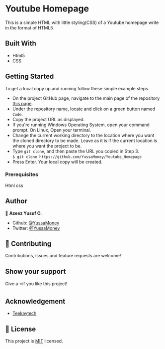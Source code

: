 # Youtube Homepage

This is a simple HTML with little styling(CSS) of a Youtube homepage write in the format of HTML5

## Built With

* Html5
* CSS 

## Getting Started
To get a local copy up and running follow these simple example steps.
- On the project GitHub page, navigate to the main page of the repository [this page](https://github.com/YussaMoney/Youtube_Homepage).
- Under the repository name, locate and click on a green button named `Code`. 
- Copy the project URL as displayed.
- If you're running Windows Operating System, open your command prompt. On Linux, Open your terminal.
- Change the current working directory to the location where you want the cloned directory to be made. Leave as it is if the current location is where you want the project to be.
- Type `git clone`, and then paste the URL you copied in Step 3.<br>
`$ git clone https://github.com/YussaMoney/Youtube_Homepage`
- Press Enter. Your local copy will be created.
### Prerequisites
Html
css

## Author
👤 **Azeez Yusuf O.**
- Github: [@YussaMoney](https://github.com/YussaMoney)
- Twitter: [@YussaMoney](https://twitter.com/YussaMoney)

## 🤝 Contributing
Contributions, issues and feature requests are welcome!

## Show your support
Give a ⭐️if you like this project!

## Acknowledgement
- [Teekaytech](https://github.com/teekaytech)

## 📝 License

This project is [MIT](lic.url) licensed.
